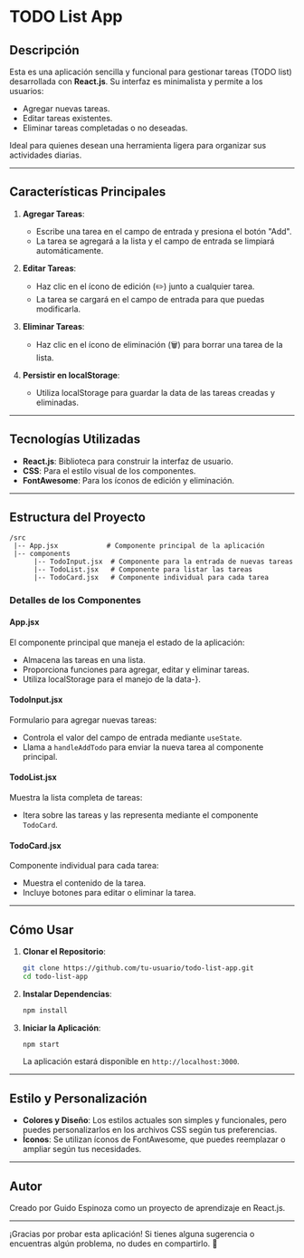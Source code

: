 # TODO List App

## Descripción

Esta es una aplicación sencilla y funcional para gestionar tareas (TODO list) desarrollada con **React.js**. Su interfaz es minimalista y permite a los usuarios:

- Agregar nuevas tareas.
- Editar tareas existentes.
- Eliminar tareas completadas o no deseadas.

Ideal para quienes desean una herramienta ligera para organizar sus actividades diarias.

---

## Características Principales

1. **Agregar Tareas**:
   - Escribe una tarea en el campo de entrada y presiona el botón "Add".
   - La tarea se agregará a la lista y el campo de entrada se limpiará automáticamente.

2. **Editar Tareas**:
   - Haz clic en el ícono de edición (✏️) junto a cualquier tarea.
   - La tarea se cargará en el campo de entrada para que puedas modificarla.

3. **Eliminar Tareas**:
   - Haz clic en el ícono de eliminación (🗑️) para borrar una tarea de la lista.

4. **Persistir en localStorage**:
   - Utiliza localStorage para guardar la data de las tareas creadas y eliminadas.

---

## Tecnologías Utilizadas

- **React.js**: Biblioteca para construir la interfaz de usuario.
- **CSS**: Para el estilo visual de los componentes.
- **FontAwesome**: Para los íconos de edición y eliminación.

---

## Estructura del Proyecto

```
/src
 |-- App.jsx            # Componente principal de la aplicación
 |-- components
      |-- TodoInput.jsx  # Componente para la entrada de nuevas tareas
      |-- TodoList.jsx   # Componente para listar las tareas
      |-- TodoCard.jsx   # Componente individual para cada tarea
```

### Detalles de los Componentes

#### **App.jsx**
El componente principal que maneja el estado de la aplicación:
- Almacena las tareas en una lista.
- Proporciona funciones para agregar, editar y eliminar tareas.
- Utiliza localStorage para el manejo de la data-}.

#### **TodoInput.jsx**
Formulario para agregar nuevas tareas:
- Controla el valor del campo de entrada mediante `useState`.
- Llama a `handleAddTodo` para enviar la nueva tarea al componente principal.

#### **TodoList.jsx**
Muestra la lista completa de tareas:
- Itera sobre las tareas y las representa mediante el componente `TodoCard`.

#### **TodoCard.jsx**
Componente individual para cada tarea:
- Muestra el contenido de la tarea.
- Incluye botones para editar o eliminar la tarea.

---

## Cómo Usar

1. **Clonar el Repositorio**:
   ```bash
   git clone https://github.com/tu-usuario/todo-list-app.git
   cd todo-list-app
   ```

2. **Instalar Dependencias**:
   ```bash
   npm install
   ```

3. **Iniciar la Aplicación**:
   ```bash
   npm start
   ```
   La aplicación estará disponible en `http://localhost:3000`.

---

## Estilo y Personalización

- **Colores y Diseño**: Los estilos actuales son simples y funcionales, pero puedes personalizarlos en los archivos CSS según tus preferencias.
- **Íconos**: Se utilizan íconos de FontAwesome, que puedes reemplazar o ampliar según tus necesidades.

---

## Autor
Creado por Guido Espinoza como un proyecto de aprendizaje en React.js. 

---

¡Gracias por probar esta aplicación! Si tienes alguna sugerencia o encuentras algún problema, no dudes en compartirlo. 🚀

